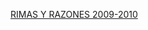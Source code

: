 ---
layout: post
wordpress_id: 390
wordpress_url: http://noesbueno.com/archives/390
date: '2009-12-26 13:00:35 -0600'
date_gmt: '2009-12-26 18:00:35 -0600'
body: |
  <p><a href="http://usanaco.wordpress.com/2009/12/24/rimas-y-razones-2009-2010/">RIMAS Y RAZONES 2009-2010</a></p>
---